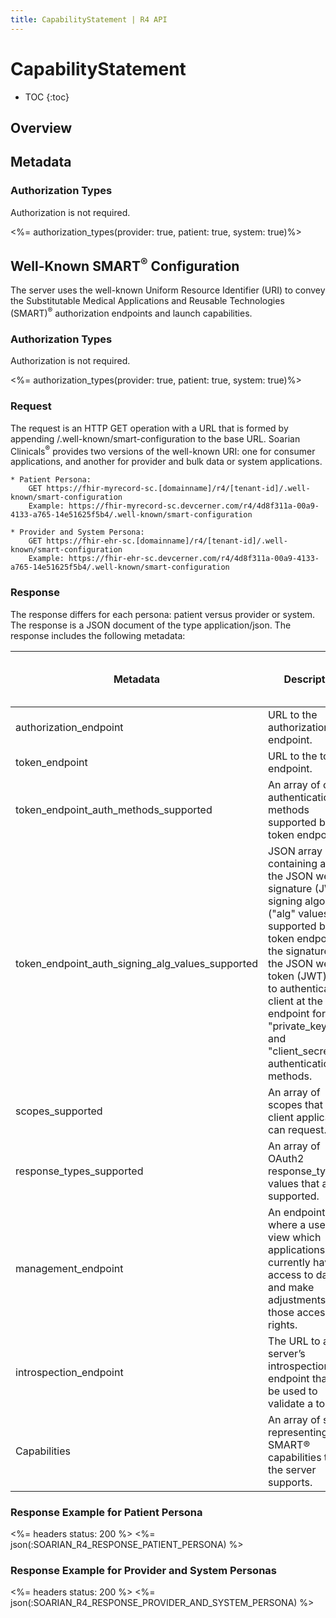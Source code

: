 ```yaml
---
title: CapabilityStatement | R4 API
---
```


# CapabilityStatement

* TOC
{:toc}

## Overview

## Metadata

### Authorization Types

Authorization is not required.

<%= authorization_types(provider: true, patient: true, system: true)%>

## Well-Known SMART<sup>®</sup> Configuration

The server uses the well-known Uniform Resource Identifier (URI) to convey the Substitutable Medical Applications and Reusable Technologies (SMART)<sup>®</sup> authorization endpoints and launch capabilities.

### Authorization Types

Authorization is not required.

<%= authorization_types(provider: true, patient: true, system: true)%>

### Request

The request is an HTTP GET operation with a URL that is formed by appending /.well-known/smart-configuration to the base URL. Soarian Clinicals<sup>®</sup> provides two versions of the well-known URI: one for consumer applications, and another for provider and bulk data or system applications.

    * Patient Persona:
        GET https://fhir-myrecord-sc.[domainname]/r4/[tenant-id]/.well-known/smart-configuration
        Example: https://fhir-myrecord-sc.devcerner.com/r4/4d8f311a-00a9-4133-a765-14e51625f5b4/.well-known/smart-configuration

    * Provider and System Persona:
        GET https://fhir-ehr-sc.[domainname]/r4/[tenant-id]/.well-known/smart-configuration
        Example: https://fhir-ehr-sc.devcerner.com/r4/4d8f311a-00a9-4133-a765-14e51625f5b4/.well-known/smart-configuration

### Response

The response differs for each persona: patient versus provider or system. The response is a JSON document of the type application/json. The response includes the following metadata:

 Metadata                             | Description                                  | Patient Persona                                            | Provider or System Persona
------------------------              |----------------------------------------------|------------------------------------------------------------|----------------------------------------------------------------------------------------------------------------------------
 authorization_endpoint               | URL to the authorization endpoint.           | Y                                                          | Y
 token_endpoint                       | URL to the token endpoint. 	                 | Y                                                          | Y
 token_endpoint_auth_methods_supported | An array of client authentication methods supported by the token endpoint.| Y                            | Y
token_endpoint_auth_signing_alg_values_supported | JSON array containing a list of the JSON web signature (JWS) signing algorithms ("alg" values) supported by the token endpoint for the signature on the JSON web token (JWT) used to authenticate the client at the token endpoint for the "private_key_jwt" and "client_secret_jwt" authentication methods.                                                              |                                                            | Y
scopes_supported	                  | An array of scopes that a client application can request. | Y                                             |	Y
response_types_supported              |	An array of OAuth2 response_type values that are supported. | Y	                                          | Y
management_endpoint                   |	An endpoint where a user can view which applications currently have access to data and make adjustments to those access rights.                                                                                       | Y	                                                      | Y
introspection_endpoint	              | The URL to a server’s introspection endpoint that can be used to validate a token.	| Y	                  | Y
Capabilities	                      | An array of strings representing SMART® capabilities that the server supports. | Y                        |	Y

### Response Example for Patient Persona

<%= headers status: 200 %>
<%= json(:SOARIAN_R4_RESPONSE_PATIENT_PERSONA) %>

### Response Example for Provider and System Personas

<%= headers status: 200 %>
<%= json(:SOARIAN_R4_RESPONSE_PROVIDER_AND_SYSTEM_PERSONA) %>
